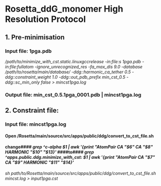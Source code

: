 # Rosetta_ddG_monomer High Resolution Protocol
## 1. Pre-minimisation
### Input file: 1pga.pdb 
*/path/to/minimize_with_cst.static.linuxgccrelease -in:file:s 1pga.pdb -in:file:fullatom -ignore_unrecognized_res -fa_max_dis 9.0 -database /path/to/rosetta/main/database/ -ddg::harmonic_ca_tether 0.5 -ddg::constraint_weight 1.0 -ddg::out_pdb_prefix min_cst_0.5 -ddg::sc_min_only false > mincst1pga.log*
### Output file: min_cst_0.5.1pga_0001.pdb | mincst1pga.log

## 2. Constraint file: 
### Input file: mincst1pga.log
#### Open /Rosetta/main/source/src/apps/public/ddg/convert_to_cst_file.sh
#### change#### *grep ^c-alpha $1 | awk '{print "AtomPair CA "$6" CA "$8" HARMONIC "$10" "$13}'* ####to#### 	*grep ^apps.public.ddg.minimize_with_cst: $1 | awk '{print "AtomPair CA "$7" CA "$9" HARMONIC "$11" "$14}'*

*sh path/to/Rosetta/main/source/src/apps/public/ddg/convert_to_cst_file.sh mincst.log > input1pga.cst*


